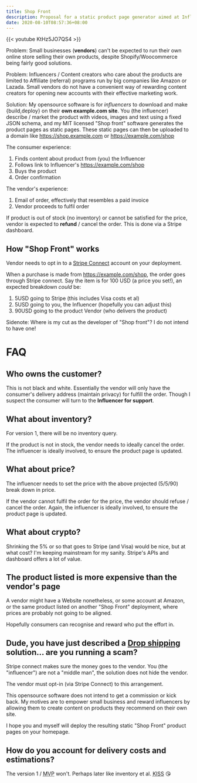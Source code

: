 ```yaml
---
title: Shop Front
description: Proposal for a static product page generator aimed at Influencers and small business vendors without online presences
date: 2020-08-10T08:57:36+08:00
---
```


{{< youtube KtHz5JO7QS4 >}}

Problem: Small businesses (**vendors**) can't be expected to run their own online
store selling their own products, despite Shopify/Woocommerce being fairly good
solutions.

Problem: Influencers / Content creators who care about the products are limited
to Affiliate (referral) programs run by big companies like Amazon or Lazada.
Small vendors do not have a convenient way of rewarding content creators for
opening new accounts with their effective marketing work.

Solution: My opensource software is for _influencers_ to download and make
{build,deploy} on their **own example.com site**. You (the influencer) describe
/ market the product with videos, images and text using a fixed JSON schema,
and my MIT licensed "Shop front" software generates the product pages as static
pages.  These static pages can then be uploaded to a domain like
https://shop.example.com or https://example.com/shop

The consumer experience:

1. Finds content about product from (you) the Influencer
2. Follows link to Influencer's https://example.com/shop
3. Buys the product
4. Order confirmation

The vendor's experience:

1. Email of order, effectively that resembles a paid invoice
2. Vendor proceeds to fulfil order

If product is out of stock (no inventory) or cannot be satisfied for the price,
vendor is expected to **refund** / cancel the order. This is done via a Stripe
dashboard.

## How "Shop Front" works

Vendor needs to opt in to a [Stripe Connect](https://stripe.com/en-sg/connect)
account on your deployment.

When a purchase is made from https://example.com/shop, the order goes through
Stripe connect. Say the item is for 100 USD (a price you set!), an expected
breakdown _could_ be:

1. 5USD going to Stripe (this includes Visa costs et al)
2. 5USD going to you, the Influencer (hopefully you can adjust this)
3. 90USD going to the product Vendor (who delivers the product)

Sidenote: Where is my cut as the developer of "Shop front"? I do not intend to have one!

# FAQ

## Who owns the customer?

This is not black and white. Essentially the vendor will only have the
consumer's delivery address (maintain privacy) for fulfill the order. Though I
suspect the consumer will turn to the **Influencer for support**.

## What about inventory?

For version 1, there will be no inventory query.

If the product is not in stock, the vendor needs to ideally cancel the order.
The influencer is ideally involved, to ensure the product page is updated.

## What about price?

The influencer needs to set the price with the above projected (5/5/90) break
down in price.

If the vendor cannot fulfil the order for the price, the vendor should refuse /
cancel the order. Again, the influencer is ideally involved, to ensure the
product page is updated.

## What about crypto?

Shrinking the 5% or so that goes to Stripe (and Visa) would be nice, but at
what cost? I'm keeping mainstream for my sanity. Stripe's APIs and dashboard
offers a lot of value.

## The product listed is more expensive than the vendor's page

A vendor might have a Website nonetheless, or some account at Amazon, or the
same product listed on another "Shop Front" deployment, where prices are
probably not going to be aligned.

Hopefully consumers can recognise and reward who put the effort in.

## Dude, you have just described a [Drop shipping](https://en.wikipedia.org/wiki/Drop_shipping) solution... are you running a scam?

Stripe connect makes sure the money goes to the vendor. You (the "influencer")
are not a "middle man", the solution does not hide the vendor.

The vendor must opt-in (via Stripe Connect) to this arrangement.

This opensource software does not intend to get a commission or kick back. My
motives are to empower small business and reward influencers by allowing them
to create content on products they recommend on their own site.

I hope you and myself will deploy the resulting static "Shop Front" product
pages on your homepage.

## How do you account for delivery costs and estimations?

The version 1 / <abbr title="Minimum Viable Product">MVP</abbr> won't. Perhaps
later like inventory et al. <abbr title="Keep it simple stupid">KISS</abbr> 😘
